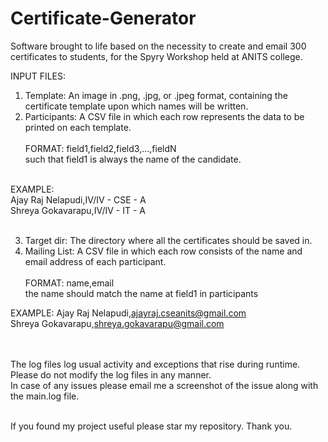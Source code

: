 # Certificate-Generator
Software brought to life based on the necessity to create and email 300 certificates to students, for the Spyry Workshop held at ANITS college.

INPUT FILES:
1. Template: An image in .png, .jpg, or .jpeg format, containing the certificate template upon which names will be written.<br>
2. Participants: A CSV file in which each row represents the data to be printed on each template.<br><br>
FORMAT:
field1,field2,field3,...,fieldN<br>
such that field1 is always the name of the candidate.<br><br>

EXAMPLE:<br>
Ajay Raj Nelapudi,IV/IV - CSE - A<br>
Shreya Gokavarapu,IV/IV - IT - A<br><br>

3. Target dir: The directory where all the certificates should be saved in.<br>
4. Mailing List: A CSV file in which each row consists of the name and email address of each participant.<br><br>
FORMAT:
name,email<br>
the name should match the name at field1 in participants<br>

EXAMPLE:
Ajay Raj Nelapudi,ajayraj.cseanits@gmail.com<br>
Shreya Gokavarapu,shreya.gokavarapu@gmail.com<br><br><br>

The log files log usual activity and exceptions that rise during runtime. Please do not modify the log files in any manner.<br>
In case of any issues please email me a screenshot of the issue along with the main.log file.<br><br>

If you found my project useful please star my repository. Thank you.
